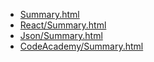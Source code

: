 * [Summary.html](Summary.html)
* [React/Summary.html](React/Summary.html)
* [Json/Summary.html](Json/Summary.html)
* [CodeAcademy/Summary.html](CodeAcademy/Summary.html)